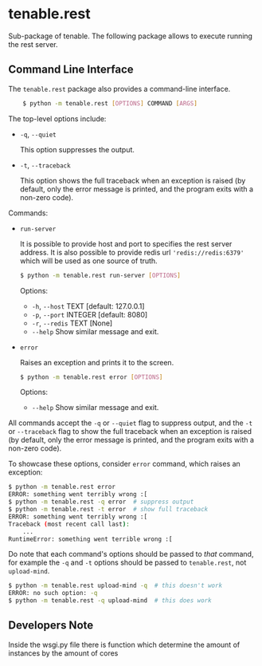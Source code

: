 # tenable.rest

Sub-package of tenable.
The following package allows to execute running the rest server.


## Command Line Interface

The `tenable.rest` package also provides a command-line interface.
```sh
    $ python -m tenable.rest [OPTIONS] COMMAND [ARGS]
```

The top-level options include:

- ``-q``, ``--quiet``

    This option suppresses the output.

- ``-t``, ``--traceback``

    This option shows the full traceback when an exception is raised (by
    default, only the error message is printed, and the program exits with a
    non-zero code).

Commands:

- `run-server`

    It is possible to provide host and port to specifies the rest server address.
    It is also possible to provide redis url `'redis://redis:6379'` which will be used as one source of truth.

    ```sh
    $ python -m tenable.rest run-server [OPTIONS]
    ```

    Options:
    - ``-h``, ``--host``  TEXT     [default: 127.0.0.1]
    - ``-p``, ``--port``  INTEGER  [default: 8080]
    - ``-r``, ``--redis`` TEXT     [None]
    - ``--help``                  Show similar message and exit.

- `error`

    Raises an exception and prints it to the screen.

    ```sh
    $ python -m tenable.rest error [OPTIONS]
    ```

    Options:
    - ``--help``                  Show similar message and exit.

All commands accept the `-q` or `--quiet` flag to suppress output, and the `-t`
or `--traceback` flag to show the full traceback when an exception is raised
(by default, only the error message is printed, and the program exits with a
non-zero code).

To showcase these options, consider `error` command, which raises an exception:

```sh
$ python -m tenable.rest error
ERROR: something went terribly wrong :[
$ python -m tenable.rest -q error  # suppress output
$ python -m tenable.rest -t error  # show full traceback
ERROR: something went terribly wrong :[
Traceback (most recent call last):
    ...
RuntimeError: something went terrible wrong :[
```

Do note that each command's options should be passed to *that* command, for example the `-q` and `-t` options should be passed to `tenable.rest`, not `upload-mind`.

```sh
$ python -m tenable.rest upload-mind -q  # this doesn't work
ERROR: no such option: -q
$ python -m tenable.rest -q upload-mind  # this does work
```


## Developers Note

Inside the wsgi.py file there is function which determine the amount of instances by the amount of cores
